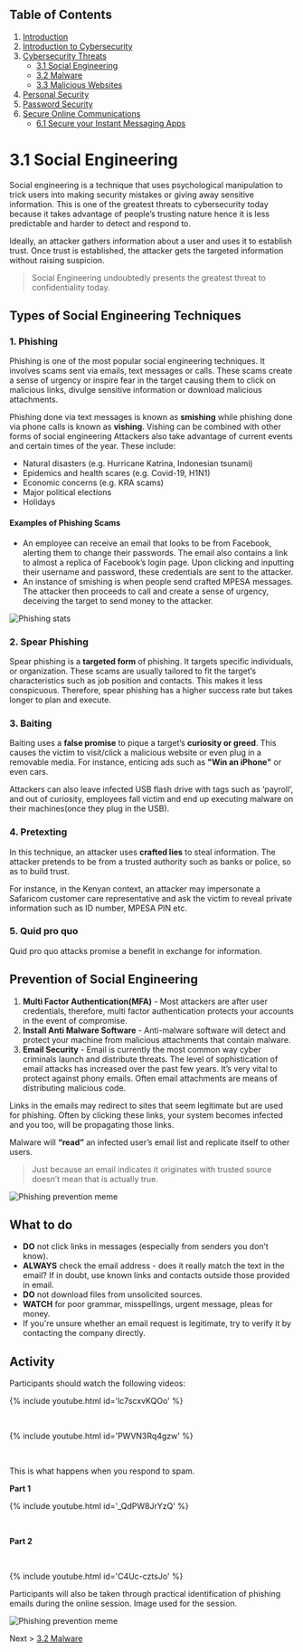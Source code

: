 ## Table of Contents

1. [Introduction](https://digital-safety.net)
1. [Introduction to Cybersecurity](https://digital-safety.net/training/introduction)
1. [Cybersecurity Threats](https://digital-safety.net/training/cybersecuritythreats)
    * [3.1 Social Engineering](https://digital-safety.net/training/socialengineering)
    * [3.2 Malware](https://digital-safety.net/training/malware)
    * [3.3 Malicious Websites](https://digital-safety.net/training/maliciouswebsites)
1. [Personal Security](https://digital-safety.net/training/personalsecurity)
1. [Password Security](https://digital-safety.net/training/passwordsecurity)
1. [Secure Online Communications](https://digital-safety.net/training/securecommunications)
    * [6.1 Secure your Instant Messaging Apps](https://digital-safety.net/training/secureim)
    
# 3.1 Social Engineering
Social engineering is a technique that uses psychological manipulation to trick users into making security mistakes or giving away sensitive information. This is one of the greatest threats to cybersecurity today because it takes advantage of people’s trusting nature hence it is less predictable and harder to detect and respond to. 

Ideally, an attacker gathers information about a user and uses it to establish trust. Once trust is established, the attacker gets the targeted information without raising suspicion. 

> Social Engineering undoubtedly presents the greatest threat to confidentiality today. 

## Types of Social Engineering Techniques
### 1. Phishing 
Phishing is one of the most popular social engineering techniques. It involves scams sent via emails, text messages or calls. These scams create a sense of urgency or inspire fear in the target causing them to click on malicious links, divulge sensitive information or download malicious attachments.<br/> 

Phishing done via text messages is known as __smishing__ while phishing done via phone calls is known as __vishing__. Vishing can be combined with other forms of social engineering
Attackers also take advantage of current events and certain times of the year. These include: 
* Natural disasters (e.g. Hurricane Katrina, Indonesian tsunami)
* Epidemics and health scares (e.g. Covid-19, H1N1)
*	Economic concerns (e.g. KRA scams)
*	Major political elections
*	Holidays 

#### Examples of Phishing Scams
* An employee can receive an email that looks to be from Facebook, alerting them to change their passwords. The email also contains a link to almost a replica of Facebook’s login page. Upon clicking and inputting their username and password, these credentials are sent to the attacker. 
* An instance of smishing is when people send crafted MPESA messages. The attacker then proceeds to call and create a sense of urgency, deceiving the target to send money to the attacker.

![Phishing stats](../images/phishingscam.png)

### 2. Spear Phishing
Spear phishing is a __targeted form__ of phishing. It targets specific individuals, or organization. These scams are usually tailored to fit the target’s characteristics such as job position and contacts. This makes it less conspicuous. Therefore, spear phishing has a higher success rate but takes longer to plan and execute. 

### 3. Baiting
Baiting uses a __false promise__ to pique a target’s __curiosity or greed__. This causes the victim to visit/click a malicious website or even plug in a removable media. For instance, enticing ads such as __"Win an iPhone"__ or even cars.

Attackers can also leave infected USB flash drive  with tags such as ‘payroll’, and out of curiosity, employees fall victim and end up executing malware on their machines(once they plug in the USB).

### 4. Pretexting
In this technique, an attacker uses __crafted lies__ to steal information. The attacker pretends to be from a trusted authority such as banks or police, so as to build trust.

For instance, in the Kenyan context, an attacker may impersonate a Safaricom customer care representative and ask the victim to reveal private information such as ID number, MPESA PIN etc.

### 5. Quid pro quo 
Quid pro quo attacks promise a benefit in exchange for information. 

## Prevention of Social Engineering

1. __Multi Factor Authentication(MFA)__ - Most attackers are after user credentials, therefore, multi factor authentication protects your accounts in the event of compromise.
2. __Install Anti Malware Software__ - Anti-malware software will detect and protect your machine from malicious attachments that contain malware.
3. __Email Security__ - Email is currently the most common way cyber criminals launch and distribute threats. The level of sophistication of email attacks has increased over the past few years. It’s very vital to protect against phony emails. 
Often email attachments are means of distributing malicious code. 

Links in the emails may redirect to sites that seem legitimate but are used for phishing. Often by clicking these links, your system becomes infected and you too, will be propagating those links.

Malware will __“read”__ an infected user’s email list and replicate itself to other users.

> Just because an email indicates it originates with trusted source doesn’t mean that is actually true.

![Phishing prevention meme](../images/phishingmeme.jpeg)

## What to do 
* __DO__ not click links in messages (especially from senders you don’t know).
* __ALWAYS__ check the email address - does it really match the text in the email? If in doubt, use known links and contacts outside those provided in email. 
* __DO__ not download files from unsolicited sources.
* __WATCH__ for poor grammar, misspellings, urgent message, pleas for money. 
* If you're unsure whether an email request is legitimate, try to verify it by contacting the company directly.

## Activity 
Participants should watch the following videos:


{% include youtube.html id='lc7scxvKQOo' %}

<br/>

{% include youtube.html id='PWVN3Rq4gzw' %}

<br/>

This is what happens when you respond to spam. 

__Part 1__

{% include youtube.html id='_QdPW8JrYzQ' %}

<br/>

__Part 2__

<br/>

{% include youtube.html id='C4Uc-cztsJo' %}


Participants will also be taken through practical identification of phishing emails during the online session. Image used for the session. 

![Phishing prevention meme](../images/phishingbreakdown.png)

Next > [3.2 Malware](https://digital-safety.net/training/malware)






